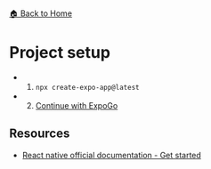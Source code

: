 [🏠 Back to Home](../../README.md)

# Project setup

  - 1. `npx create-expo-app@latest`
  - 2. [Continue with ExpoGo](https://docs.expo.dev/get-started/set-up-your-environment)


## Resources
  - [React native official documentation - Get started](https://reactnative.dev/docs/environment-setup#start-a-new-react-native-project-with-expo)